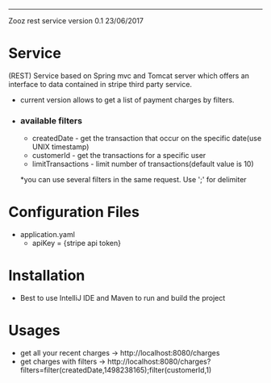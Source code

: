 ---
Zooz rest service version 0.1 23/06/2017

Service
=======
(REST) Service based on Spring mvc and Tomcat server which offers an interface to data contained in stripe third party service.
+ current version allows to get a list of payment charges by filters.
 + ### available filters
    * createdDate - get the transaction that occur on the specific date(use UNIX timestamp)
    * customerId - get the transactions for a specific user
    * limitTransactions - limit number of transactions(default value is 10)

     *you can use several filters in the same request. Use ';' for delimiter

Configuration Files
==================
+ application.yaml
    * apiKey = {stripe api token}

Installation
==================
+ Best to use IntelliJ IDE and Maven to run and build the project

Usages
==================
+ get all your recent charges -> http://localhost:8080/charges
+ get charges with filters -> http://localhost:8080/charges?filters=filter(createdDate,1498238165);filter(customerId,1)

